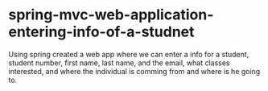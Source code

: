 # spring-mvc-web-application-entering-info-of-a-studnet
Using spring  created a web app where we can enter a info for a student, student number, first name, last name, and the email, what classes interested, and where the individual is comming from and where is he going to.
